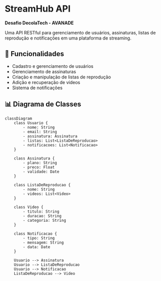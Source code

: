 # StreamHub API  
**Desafio DecolaTech - AVANADE**  

Uma API RESTful para gerenciamento de usuários, assinaturas, listas de reprodução e notificações em uma plataforma de streaming.  

## 📌 Funcionalidades  
- Cadastro e gerenciamento de usuários  
- Gerenciamento de assinaturas  
- Criação e manipulação de listas de reprodução  
- Adição e recuperação de vídeos  
- Sistema de notificações  

## 📊 Diagrama de Classes  

```mermaid
classDiagram
    class Usuario {
        - nome: String
        - email: String
        - assinatura: Assinatura
        - listas: List<ListaDeReproducao>
        - notificacoes: List<Notificacao>
    }

    class Assinatura {
        - plano: String
        - preco: Float
        - validade: Date
    }

    class ListaDeReproducao {
        - nome: String
        - videos: List<Video>
    }

    class Video {
        - titulo: String
        - duracao: String
        - categoria: String
    }

    class Notificacao {
        - tipo: String
        - mensagem: String
        - data: Date
    }

    Usuario --> Assinatura
    Usuario --> ListaDeReproducao
    Usuario --> Notificacao
    ListaDeReproducao --> Video
